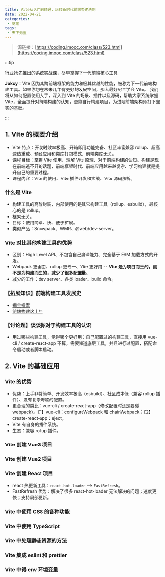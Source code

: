```yaml
---
title: Vite从入门到精通，玩转新时代前端构建法则
date: 2022-04-21
categories:
 - 随笔
tags:
 - 天下无鱼
---
```


<!-- more -->



> 源链接：[https://coding.imooc.com/class/523.html](https://coding.imooc.com/class/523.html)

:::tip

行业抢先推出的系统实战课，尽早掌握下一代前端核心工具<br/>

**Jokcy**：Vite 因为其跨前端框架的能力和极其优越的性能，被称为下一代前端构建工具。如果你想在未来几年有更好的发展空间，那么最好尽早学会 Vite。 我们将从如何配置使用入手，深入到 Vite 的场景、插件以及源码，帮助大家系统掌握 Vite，全面提升对前端构建的认知，更能自行构建项目，为进阶前端架构师打下坚实的基础。

:::



## 1. Vite 的概要介绍

- Vite 特点：开发时效率极高、开箱即用功能完备、社区丰富兼容 rollup、超高速热重载、预设应用和类库打包模式、前端类库无关。
- 课程目标：掌握 Vite 使用、理解 Vite 原理、对于前端构建的认知。构建是现在前端逃不开的话题，前端框架时代、前端应用越来越复杂、学习构建就是提升自己的重要过程。
- 课程内容：Vite 的使用、Vite 插件开发和实战、Vite 源码解析。



### 什么是 Vite

- 构建工具的高阶封装，内部使用的是其它构建工具（rollup、esbuild），最核心的是 rollup。
- 框架无关。
- 目标：使用简单、快、便于扩展。
- 类似产品：Snowpack、WMR、@web/dev-server。



### Vite 对比其他构建工具的优势

- 区别：High Level API、不包含自己编译能力、完全基于 ESM 加载方式的开发。
- Webpack 更全面、rollup 更专一、Vite 更好用 -- **Vite 是为项目而生的，而不是为构建而生的，减少了很多配置量**。
- 减少的工作：dev server、各类 loader、build 命令。



### 【拓展知识】前端构建工具发展史

- [掘金搜索](https://juejin.cn/search?query=%E5%89%8D%E7%AB%AF%E6%9E%84%E5%BB%BA%E5%B7%A5%E5%85%B7)
- [前端构建这十年](https://baijiahao.baidu.com/s?id=1711602874992002736&wfr=spider&for=pc)



### 【讨论题】谈谈你对于构建工具的认识

- 用过哪些构建工具，觉得哪个更好用：自己配置过的构建工具，直接用 vue-cli / create-react-app 不算，需要知道底层工具，并且进行过配置，搭配命令启动或者脚本启动。



## 2. Vite 的基础应用

### Vite 的优势

- 优势：上手非常简单、开发效率极高（esbuild）、社区成本低（兼容 rollup 插件）、没有复杂晦涩的配置。
- 更合理的类比：vue-cli / create-react-app（修改配置时还是要碰 webpack）。【1】vue-cli：configureWebpack 和 chainWebpack；【2】create-react-app：eject。
- Vite 有自身的插件系统。
- 生态：兼容 rollup 插件。



### Vite 创建 Vue3 项目

### Vite 创建 Vue2 项目

### Vite 创建 React 项目

- react 热更新工具：`react-hot-loader` --> `FastRefresh`。
- FastRefresh 优势：解决了很多 react-hot-loader 无法解决的问题；速度更快；支持局部更新。

 

### Vite 中使用 CSS 的各种功能

### Vite 中使用 TypeScript

### Vite 中处理静态资源的方法

### Vite 集成 eslint 和 prettier

### Vite 中得 env 环境变量